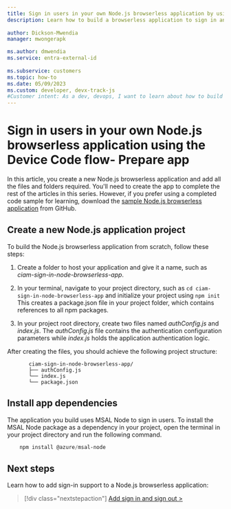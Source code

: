 ```yaml
---
title: Sign in users in your own Node.js browserless application by using the Device Code flow- Prepare app
description: Learn how to build a browserless application to sign in and sign out users - Prepare app
 
author: Dickson-Mwendia
manager: mwongerapk

ms.author: dmwendia
ms.service: entra-external-id
 
ms.subservice: customers
ms.topic: how-to
ms.date: 05/09/2023
ms.custom: developer, devx-track-js
#Customer intent: As a dev, devops, I want to learn about how to build a Node.js browserless application to authenticate users with my Microsoft Entra ID for customers tenant
---
```


# Sign in users in your own Node.js browserless application using the Device Code flow- Prepare app

In this article, you create a new Node.js browserless application and add all the files and folders required. You'll need to create the app to complete the rest of the articles in this series. However, if you prefer using a completed code sample for learning, download the [sample Node.js browserless application](https://github.com/Azure-Samples/ms-identity-ciam-javascript-tutorial/archive/refs/heads/main.zip) from GitHub.

## Create a new Node.js application project

To build the Node.js browserless application from scratch, follow these steps:

1. Create a folder to host your application and give it a name, such as *ciam-sign-in-node-browserless-app*.

1. In your terminal, navigate to your project directory, such as `cd ciam-sign-in-node-browserless-app` and initialize your project using `npm init` 
 This creates a package.json file in your project folder, which contains references to all npm packages. 

1. In your project root directory, create two files named *authConfig.js* and *index.js*. The *authConfig.js* file contains the authentication configuration parameters while *index.js* holds the application authentication logic. 

 After creating the files, you should achieve the following project structure:

 ```
        ciam-sign-in-node-browserless-app/
        ├── authConfig.js
        └── index.js
        └── package.json
 ```

## Install app dependencies

The application you build uses MSAL Node to sign in users. To install the MSAL Node package as a dependency in your project, open the terminal in your project  directory and run the following command. 

```powershell
    npm install @azure/msal-node   
```

## Next steps

Learn how to add sign-in support to a Node.js browserless application:

> [!div class="nextstepaction"]
> [Add sign in and sign out >](how-to-browserless-app-node-sign-in-sign-out.md)
